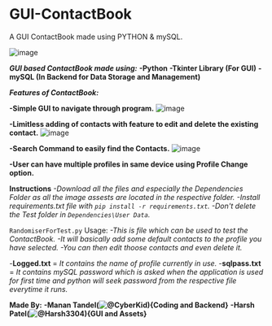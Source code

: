 # GUI-ContactBook
A GUI ContactBook made using PYTHON &amp; mySQL.

![image](https://user-images.githubusercontent.com/81703042/192133152-60200547-2f1f-4bcd-9ff4-f1dbe156800c.png)

**_GUI based ContactBook made using:_**
 **-Python**
 **-Tkinter Library (For GUI)**
 **-mySQL (In Backend for Data Storage and Management)**

 
**_**Features of ContactBook:**_**

 **-Simple GUI to navigate through program.**
 ![image](https://user-images.githubusercontent.com/81703042/192133323-3bb8e6c8-7a88-4380-b134-eebef056d0c7.png)
 
 **-Limitless adding of contacts with feature to edit and delete the existing contact.**
 ![image](https://user-images.githubusercontent.com/81703042/192133387-cc03ecb4-c92e-4ccf-b1d0-71e8c87c8017.png)
 
 **-Search Command to easily find the Contacts.**
 ![image](https://user-images.githubusercontent.com/81703042/192133416-5325b9ca-227e-4469-babe-ffda70cc663b.png)
 
 **-User can have multiple profiles in same device using Profile Change option.**
 
**Instructions**
 _-Download all the files and especially the Dependencies Folder as all the image assests are located in the respective folder.
 -Install requirements.txt file with ```pip install -r requirements.txt```.
 -Don't delete the Test folder in ```Dependencies\User Data```._

```RandomiserForTest.py``` Usage:
 _-This is file which can be used to test the ContactBook.
 -It will basically add some default contacts to the profile you have selected.
 -You can then edit thoose contacts and even delete it._
 
-**Logged.txt** = _It contains the name of profile currently in use._
-**sqlpass.txt** = _It contains mySQL password which is asked when the application is used for first time and python will seek password from the respective file everytime it runs._

**Made By:**
 **-Manan Tandel(![@CyberKid](https://github.com/cyberkid30)){Coding and Backend}**
 **-Harsh Patel(![@Harsh3304](https://github.com/Harsh3304)){GUI and Assets}**
